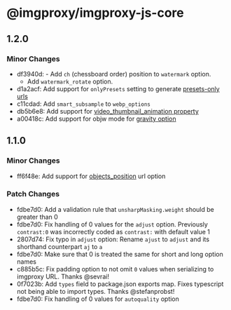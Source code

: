 # @imgproxy/imgproxy-js-core

## 1.2.0

### Minor Changes

- df3940d: - Add `ch` (chessboard order) position to `watermark` option.
  - Add `watermark_rotate` option.
- d1a2acf: Add support for `onlyPresets` setting to generate [presets-only urls](https://docs.imgproxy.net/usage/presets#only-presets)
- c11cdad: Add `smart_subsample` to `webp_options`
- db5b6e8: Add support for [video_thumbnail_animation property](https://docs.imgproxy.net/usage/processing#video-thumbnail-animation)
- a00418c: Add support for objw mode for [gravity option](https://docs.imgproxy.net/usage/processing#gravity)

## 1.1.0

### Minor Changes

- ff6f48e: Add support for [objects_position](https://docs.imgproxy.net/usage/processing#objects-position) url option

### Patch Changes

- fdbe7d0: Add a validation rule that `unsharpMasking.weight` should be greater than 0
- fdbe7d0: Fix handling of 0 values for the `adjust` option. Previously `contrast:0` was incorrectly coded as `contrast:` with default value 1
- 2807d74: Fix typo in `adjust` option: Rename `ajust` to `adjust` and its shorthand counterpart `aj` to `a`
- fdbe7d0: Make sure that 0 is treated the same for short and long option names
- c885b5c: Fix padding option to not omit `0` values when serializing to imgproxy URL. Thanks @sevrai!
- 0f7023b: Add `types` field to package.json exports map. Fixes typescript not being able to import types. Thanks @stefanprobst!
- fdbe7d0: Fix handling of 0 values for `autoquality` option
